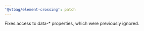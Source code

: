 ```yaml
---
'@vtbag/element-crossing': patch
---
```


Fixes access to data-\* properties, which were previously ignored.
